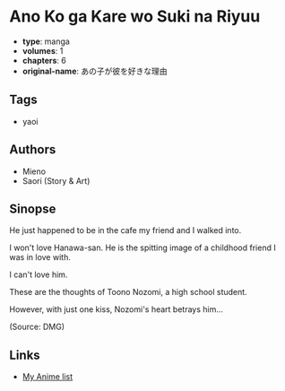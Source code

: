 # Ano Ko ga Kare wo Suki na Riyuu

-   **type**: manga
-   **volumes**: 1
-   **chapters**: 6
-   **original-name**: あの子が彼を好きな理由

## Tags

-   yaoi

## Authors

-   Mieno
-   Saori (Story & Art)

## Sinopse

He just happened to be in the cafe my friend and I walked into.

I won't love Hanawa-san. He is the spitting image of a childhood friend I was in love with.

I can't love him.

These are the thoughts of Toono Nozomi, a high school student.

However, with just one kiss, Nozomi's heart betrays him…

(Source: DMG)

## Links

-   [My Anime list](https://myanimelist.net/manga/24778/Ano_Ko_ga_Kare_wo_Suki_na_Riyuu)
